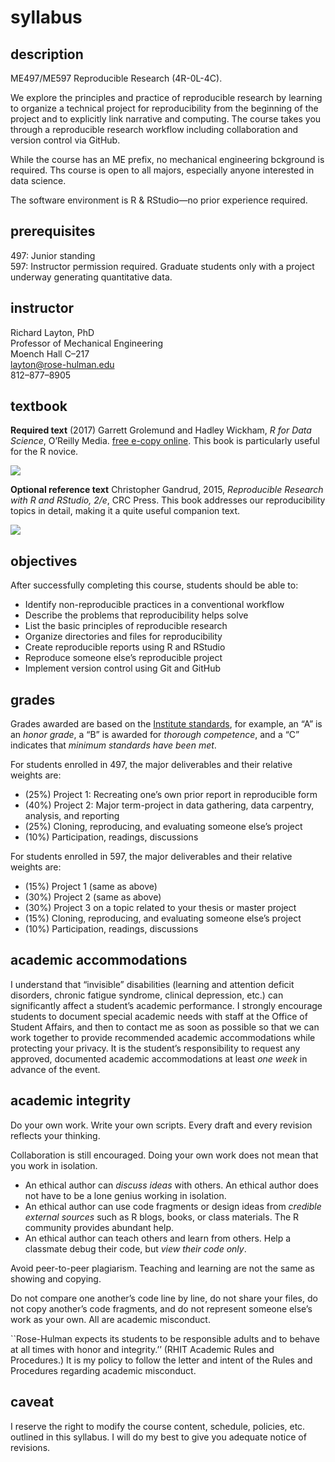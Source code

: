 
# syllabus

## description

ME497/ME597 Reproducible Research (4R-0L-4C).

We explore the principles and practice of reproducible research by
learning to organize a technical project for reproducibility from the
beginning of the project and to explicitly link narrative and computing.
The course takes you through a reproducible research workflow including
collaboration and version control via GitHub.

While the course has an ME prefix, no mechanical engineering bckground
is required. Ths course is open to all majors, especially anyone
interested in data science.

The software environment is R & RStudio—no prior experience required.

## prerequisites

497: Junior standing  
597: Instructor permission required. Graduate students only with a
project underway generating quantitative data.

## instructor

Richard Layton, PhD  
Professor of Mechanical Engineering  
Moench Hall C–217  
<layton@rose-hulman.edu>  
812–877–8905

## textbook

**Required text** (2017) Garrett Grolemund and Hadley Wickham, *R for
Data Science*, O’Reilly Media. [free e-copy
online](http://r4ds.had.co.nz/). This book is particularly useful for
the R novice.

![](../resources/images/r-4-data-science-cover.png)

**Optional reference text** Christopher Gandrud, 2015, *Reproducible
Research with R and RStudio, 2/e*, CRC Press. This book addresses our
reproducibility topics in detail, making it a quite useful companion
text.

![](../resources/images/gandrud-cover.jpg)

## objectives

After successfully completing this course, students should be able to:

  - Identify non-reproducible practices in a conventional workflow
  - Describe the problems that reproducibility helps solve
  - List the basic principles of reproducible research
  - Organize directories and files for reproducibility
  - Create reproducible reports using R and RStudio
  - Reproduce someone else’s reproducible project
  - Implement version control using Git and GitHub

## grades

Grades awarded are based on the [Institute
standards](https://www.rose-hulman.edu/campus-life/student-services/registrar/rules-and-procedures/grades.html),
for example, an “A” is an *honor grade*, a “B” is awarded for *thorough
competence*, and a “C” indicates that *minimum standards have been met*.

For students enrolled in 497, the major deliverables and their relative
weights are:

  - (25%) Project 1: Recreating one’s own prior report in reproducible
    form
  - (40%) Project 2: Major term-project in data gathering, data
    carpentry, analysis, and reporting
  - (25%) Cloning, reproducing, and evaluating someone else’s project
  - (10%) Participation, readings, discussions

For students enrolled in 597, the major deliverables and their relative
weights are:

  - (15%) Project 1 (same as above)
  - (30%) Project 2 (same as above)
  - (30%) Project 3 on a topic related to your thesis or master project
  - (15%) Cloning, reproducing, and evaluating someone else’s project  
  - (10%) Participation, readings, discussions

## academic accommodations

I understand that “invisible” disabilities (learning and attention
deficit disorders, chronic fatigue syndrome, clinical depression, etc.)
can significantly affect a student’s academic performance. I strongly
encourage students to document special academic needs with staff at the
Office of Student Affairs, and then to contact me as soon as possible so
that we can work together to provide recommended academic accommodations
while protecting your privacy. It is the student’s responsibility to
request any approved, documented academic accommodations at least *one
week* in advance of the event.

## academic integrity

Do your own work. Write your own scripts. Every draft and every revision
reflects your thinking.

Collaboration is still encouraged. Doing your own work does not mean
that you work in isolation.

  - An ethical author can *discuss ideas* with others. An ethical author
    does not have to be a lone genius working in isolation.
  - An ethical author can use code fragments or design ideas from
    *credible external sources* such as R blogs, books, or class
    materials. The R community provides abundant help.
  - An ethical author can teach others and learn from others. Help a
    classmate debug their code, but *view their code only*.

Avoid peer-to-peer plagiarism. Teaching and learning are not the same as
showing and copying.

Do not compare one another’s code line by line, do not share your files,
do not copy another’s code fragments, and do not represent someone
else’s work as your own. All are academic misconduct.

\`\`Rose-Hulman expects its students to be responsible adults and to
behave at all times with honor and integrity.’’ (RHIT Academic Rules and
Procedures.) It is my policy to follow the letter and intent of the
Rules and Procedures regarding academic misconduct.

## caveat

I reserve the right to modify the course content, schedule, policies,
etc. outlined in this syllabus. I will do my best to give you adequate
notice of revisions.
